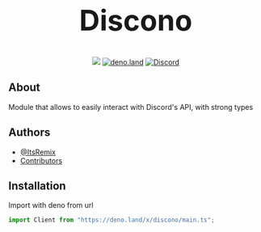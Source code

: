 <div align="center">
  <h1 style="font-size: 56px">Discono</h1>
  <a href="https://github.com/ItsRemix/denocord/actions/workflows/deno.yml"><img src="https://github.com/ItsRemix/denocord/actions/workflows/deno.yml/badge.svg"></a>
  <a href="https://deno.land/x/discono"><img alt="deno.land" src="https://img.shields.io/badge/dynamic/json?url=https%3A%2F%2Fapiland.deno.dev%2Fv2%2Fmodules%2Fdiscono&query=latest_version&logo=deno&label=deno.land"></a>
  <a href="https://discord.gg/EZQr4kGrrH"><img alt="Discord" src="https://img.shields.io/discord/1158782328689148007?logo=discord&label=Discord&color=%235865F2"></a>
</div>

## About
Module that allows to easily interact with Discord's API, with strong types 

## Authors
- [@ItsRemix](https://www.github.com/itsremix)
- [Contributors](https://github.com/itsremix/discono/graphs/contributors)

## Installation

Import with deno from url

```ts
import Client from "https://deno.land/x/discono/main.ts";
```